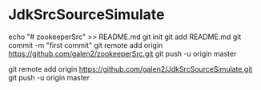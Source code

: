 # JdkSrcSourceSimulate

echo "# zookeeperSrc" >> README.md
git init
git add README.md
git commit -m "first commit"
git remote add origin https://github.com/galen2/zookeeperSrc.git
git push -u origin master




git remote add origin https://github.com/galen2/JdkSrcSourceSimulate.git
git push -u origin master


